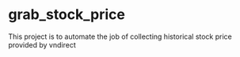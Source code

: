# grab_stock_price
This project is to automate the job of collecting historical stock price provided by vndirect
